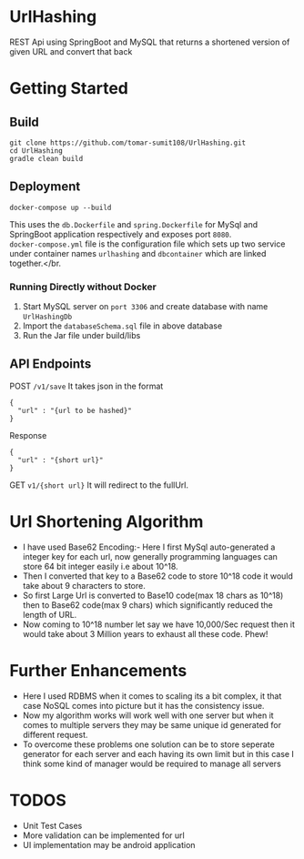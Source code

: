 UrlHashing
================================
REST Api using SpringBoot and MySQL that returns a shortened version of given URL and convert that back

# Getting Started
## Build
```
git clone https://github.com/tomar-sumit108/UrlHashing.git
cd UrlHashing
gradle clean build

```
## Deployment
```
docker-compose up --build
```
This uses the `db.Dockerfile` and `spring.Dockerfile` for MySql and SpringBoot application respectively and exposes port `8080`.</br> 
`docker-compose.yml` file is the configuration file which sets up two service under container names `urlhashing` and `dbcontainer` which are linked together.</br.

### Running Directly without Docker
1. Start MySQL server on `port 3306` and create database with name `UrlHashingDb`
2. Import the `databaseSchema.sql` file in above database
3. Run the Jar file under build/libs 

## API Endpoints
POST `/v1/save`
It takes json in the format
```
{
  "url" : "{url to be hashed}"
}
```
Response
```
{
  "url" : "{short url}"
}
```

GET `v1/{short url}`
It will redirect to the fullUrl.


# Url Shortening Algorithm
- I have used Base62 Encoding:- Here I first MySql auto-generated a integer key for each url, now generally programming languages can store 64 bit integer easily i.e about 10^18. 
- Then I converted that key to a Base62 code to store 10^18 code it would take about 9 characters to store.
- So first Large Url is converted to Base10 code(max 18 chars as 10^18) then to Base62 code(max 9 chars) which significantly reduced the length of URL.
- Now coming to 10^18 number let say we have 10,000/Sec request then it would take about 3 Million years to exhaust all these code. Phew!

# Further Enhancements
- Here I used RDBMS when it comes to scaling its a bit complex, it that case NoSQL comes into picture but it has the consistency issue.
- Now my algorithm works will work well with one server but when it comes to multiple servers they may be same unique id generated for different request.
- To overcome these problems one solution can be to store seperate generator for each server and each having its own limit but in this case I think some kind of manager would be required to manage all servers

# TODOS
- Unit Test Cases
- More validation can be implemented for url
- UI implementation may be android application






 
